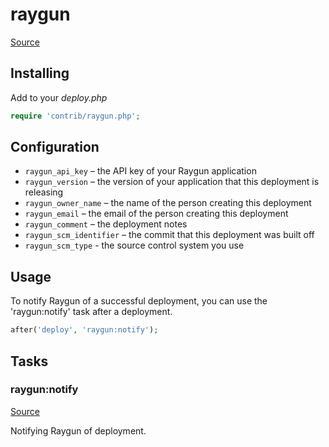 <!-- DO NOT EDIT THIS FILE! -->
<!-- Instead edit contrib/raygun.php -->
<!-- Then run bin/docgen -->

# raygun

[Source](/contrib/raygun.php)


## Installing

Add to your _deploy.php_

```php
require 'contrib/raygun.php';
```

## Configuration

- `raygun_api_key` – the API key of your Raygun application
- `raygun_version` – the version of your application that this deployment is releasing
- `raygun_owner_name` – the name of the person creating this deployment
- `raygun_email` – the email of the person creating this deployment
- `raygun_comment` – the deployment notes
- `raygun_scm_identifier` – the commit that this deployment was built off
- `raygun_scm_type` - the source control system you use

## Usage

To notify Raygun of a successful deployment, you can use the 'raygun:notify' task after a deployment.

```php
after('deploy', 'raygun:notify');
```




## Tasks

### raygun:notify
[Source](https://github.com/deployphp/deployer/blob/master/contrib/raygun.php#L34)

Notifying Raygun of deployment.




